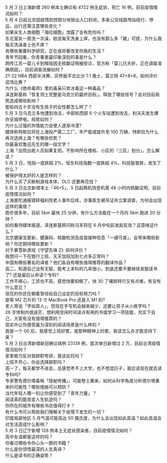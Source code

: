 5 月 3 日上海新增 260 例本土确诊和 4722 例无症状，死亡 16 例，目前疫情情况如何？  
5 月 4 日起北京因疫情防控部分地铁出入口封闭，多条公交线路甩站绕行、停运，出行还需注意哪些变化？  
如果永生人类细胞「海拉细胞」泄露了会有危险吗？  
东北室友一周洗一次澡，她说每天洗身上痒，也没有那么多「皴」可搓，为什么我每天洗澡身上也不痒？  
有哪些重要科学研究，正在或将要改变你我的生活？  
青年节回看，你青春里最印象深刻的事是什么？  
网传江苏一婴儿卡到喉咙因无核酸证明被拒诊，官方称「婴儿已夭折，正在调查准确原因」，目前调查进展如何？  
21-22 NBA 西部半决赛，灰熊扳平总比分 1:1 勇士，莫兰特 47+8+8，如何评价这场比赛？  
为什么《绝命毒师》里的毒枭只卖冰毒这一种毒品？  
泽连斯基称「恢复领土完整是乌克兰的最终目标」，释放了哪些信号？会对目前局势造成哪些影响？  
那些四五十岁没有生孩子的女性都怎么样了？  
5 月 3 日乌克兰多地遭到攻击，中部和西部 6 个火车站遭到攻击，利沃夫发生爆炸全城停电，局势如何？  
为什么过强的共情能力会使人逐渐冷漠?  
媒体称特斯拉将在上海投产第二工厂，年产能或提升至 100 万辆，特斯拉为什么再次选择上海？有哪些优势？  
你最喜欢鲁迅先生的哪一段文字？  
上海「出院出舱人员如果复阳，不影响所在楼栋、小区的『三区』划分」，怎么解读？  
5 月 3 日，恒指一度跌超 2%，恒生科技指数一度跌超 4%，科技股普跌，发生了什么？  
被保护得太好的人是怎样的？  
为什么买了买断制游戏本体，DLC 还要再花钱？  
5 月 3 日北京新增本土「46+5」，5 日起两机场登机需 48 小时内核酸证明，目前疫情情况如何？  
上海普陀通报错转福利院老人事件后续，涉事医生被吊证并立案调查，为何会出现这样的事情？  
跑步很多年，目前 5km 最快 25 分钟，有什么方法能在一个月内 5km 跑进 20 分钟？  
如何看待媒体报道，泽连斯基顾问称乌军将在 6 月中旬前发起反攻？这意味这什么？  
北京健康宝更新，健康码、核酸检测及疫苗接种信息「一键可查」，会带来哪些影响？你还期待哪些更新？  
对于暴雪新游戏《守望先锋 2》如何评价？  
我想问一下在银行上班，天天加班加到七点多正常吗？  
中国有哪些著名的译者？他们各自有哪些值得推荐的翻译作品？  
高二，知道自己没有天赋，能考上本科的几率很小，到底还要不要继续发狠读书了? 还是最后认命读个专科?  
工作不顺心，工资也不高，感觉快要抑郁了，快 30 了裸辞转行又有点难，有没有什么意见？  
现在的你还在朝着曾经给自己设定的目标努力吗？  
是等 M2 芯片的 13 寸 MacBook Pro 还是入 M1 的?  
老人常说「字如其人」，但现在手写机会越来越少，还要让孩子从小练字吗？  
26 岁体制内很迷茫，想利用空闲时间读点有用的书或学习一项技能，充实下自己，大家有没有值得推荐的？  
现实中让你感受最为深刻的阅读场景是什么样的？  
我是一个 00 后，我感觉上班好累，是那种精神上的累，我该怎么办才能坚持下来？  
5 月 3 日台湾新增新冠确诊病例 23139 例，首次单日新增过 2 万，目前台湾疫情情况如何？  
家里极力反对我辞职考研，我该反抗吗？  
上班不开心，你会选择辞职吗？  
高一了，每天都学不进去，总感觉考不上大学，也不想混日子，我应该现在就去读专科吗?  
专家警告德尔塔毒株「隐秘传播」，可能卷土重来，如何从科学角度分析德尔塔重来的可能性？哪些措施可以预防？  
当代年轻人哪一刻让你感受到了「青年力量」？  
阅读真的能改变人生轨迹吗？  
你所在的城市有哪些书店值得打卡？  
有什么书可以帮助我们理解关于疫情下发生的一切？  
印度局部地区 5 月气温可能高达 50 摄氏度，为什么会出现如此高温？如此高温会对生活造成什么影响？  
5 月 3 日辽宁新增 128 例本土无症状感染者，目前疫情情况如何？  
高中友谊都是这样的吗？  
你看过哪些令你心头一颤的书籍？  
什么是你领悟最深的人生真谛？  
什么是读书的正确姿势？  
